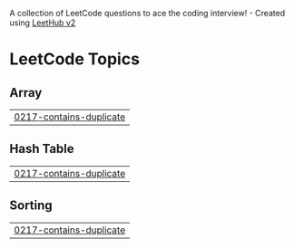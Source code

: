 A collection of LeetCode questions to ace the coding interview! - Created using [LeetHub v2](https://github.com/arunbhardwaj/LeetHub-2.0)
<!---LeetCode Topics Start-->
# LeetCode Topics
## Array
|  |
| ------- |
| [0217-contains-duplicate](https://github.com/Gallind/LeetCode-Solutions/tree/master/0217-contains-duplicate) |
## Hash Table
|  |
| ------- |
| [0217-contains-duplicate](https://github.com/Gallind/LeetCode-Solutions/tree/master/0217-contains-duplicate) |
## Sorting
|  |
| ------- |
| [0217-contains-duplicate](https://github.com/Gallind/LeetCode-Solutions/tree/master/0217-contains-duplicate) |
<!---LeetCode Topics End-->